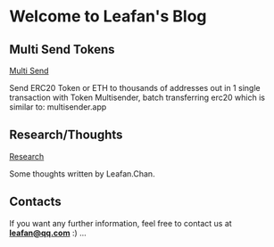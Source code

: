 # Welcome to Leafan's Blog

## Multi Send Tokens 
[Multi Send](https://msend.leafan.cc)

Send ERC20 Token or ETH to thousands of addresses out in 1 single transaction with Token Multisender, batch transferring erc20 which is similar to: multisender.app

## Research/Thoughts
[Research](https://research.leafan.cc)

Some thoughts written by Leafan.Chan.

## Contacts
If you want any further information, feel free to contact us at **leafan@qq.com** :) ...
